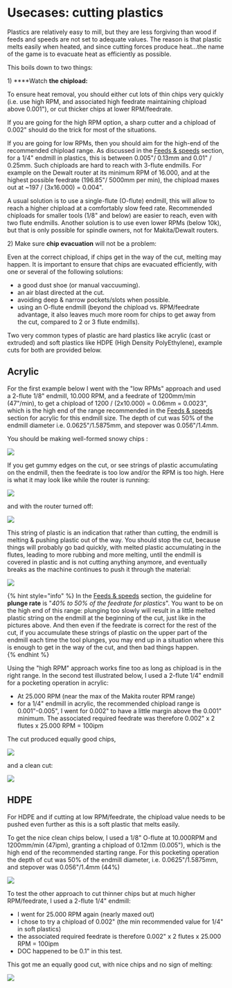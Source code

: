 # Usecases: cutting plastics

Plastics are relatively easy to mill, but they are less forgiving than wood if feeds and speeds are not set to adequate values. The reason is that plastic melts easily when heated, and since cutting forces produce heat...the name of the game is to evacuate heat as efficiently as possible.

This boils down to two things:

1\) ****Watch **the chipload:**

To ensure heat removal, you should either cut lots of thin chips very quickly \(i.e. use high RPM, and associated high feedrate maintaining chipload above 0.001"\), or cut thicker chips at lower RPM/feedrate.

If you are going for the high RPM option, a sharp cutter and a chipload of 0.002" should do the trick for most of the situations.

If you are going for low RPMs, then you should aim for the high-end of the recommended chipload range. As discussed in the [Feeds & speeds](feeds-and-speeds-basics.md#shapeoko-chiploads-guideline) section, for a 1/4" endmill in plastics, this is between 0.005"/ 0.13mm and 0.01" / 0.25mm. Such chiploads are hard to reach with 3-flute endmills. For example on the Dewalt router at its minimum RPM of 16.000, and at the highest possible feedrate \(196.85"/ 5000mm per min\), the chipload maxes out at ~197 / \(3x16.000\) = 0.004".

A usual solution is to use a single-flute \(O-flute\) endmill, this will allow to reach a higher chipload at a comfortably slow feed rate. Recommended chiploads for smaller tools \(1/8" and below\) are easier to reach, even with two flute endmills. Another solution is to use even lower RPMs \(below 10k\), but that is only possible for spindle owners, not for Makita/Dewalt routers.

2\) Make sure **chip evacuation** will not be a problem:

Even at the correct chipload, if chips get in the way of the cut, melting may happen. It is important to ensure that chips are evacuated efficiently, with one or several of the following solutions:

* a good dust shoe \(or manual vaccuuming\).
* an air blast directed at the cut.
* avoiding deep & narrow pockets/slots when possible.
* using an O-flute endmill \(beyond the chipload vs. RPM/feedrate advantage, it also leaves much more room for chips to get away from the cut, compared to 2 or 3 flute endmills\).

Two very common types of plastic are hard plastics like acrylic \(cast or extruded\) and soft plastics like HDPE \(High Density PolyEthylene\), example cuts for both are provided below.

## Acrylic

For the first example below I went with the "low RPMs" approach and used a 2-flute 1/8" endmill, 10.000 RPM, and a feedrate of 1200mm/min \(47"/min\), to get a chipload of 1200 / \(2x10.000\) = 0.06mm = 0.0023", which is the high end of the range recommended in the [Feeds & speeds](feeds-and-speeds-basics.md) section for acrylic for this endmill size. The depth of cut was 50% of the endmill diameter i.e. 0.0625"/1.5875mm, and stepover was 0.056"/1.4mm.

You should be making well-formed snowy chips :

![](.gitbook/assets/acrylic_chips.png)

If you get gummy edges on the cut, or see strings of plastic accumulating on the endmill, then the feedrate is too low and/or the RPM is too high. Here is what it may look like while the router is running:

![](.gitbook/assets/stringy_endmill_rotation.png)

and with the router turned off:

![](.gitbook/assets/stringy_endmill_still.png)

This string of plastic is an indication that rather than cutting, the endmill is melting & pushing plastic out of the way. You should stop the cut, because things will probably go bad quickly, with melted plastic accumulating in the flutes, leading to more rubbing and more melting, until the endmill is covered in plastic and is not cutting anything anymore, and eventually breaks as the machine continues to push it through the material:

![](.gitbook/assets/broken_bit_1_5mm.png)

{% hint style="info" %}
In the [Feeds & speeds](feeds-and-speeds-basics.md#plunge-rate) section, the guideline for **plunge rate** is "_40% to 50% of the feedrate for plastics_". You want to be on the high end of this range: plunging too slowly will result in a little melted plastic string on the endmill at the beginning of the cut, just like in the pictures above. And then even if the feedrate is correct for the rest of the cut, if you accumulate these strings of plastic on the upper part of the endmill each time the tool plunges, you may end up in a situation where this is enough to get in the way of the cut, and then bad things happen.  
{% endhint %}

Using the "high RPM" approach works fine too as long as chipload is in the right range. In the second test illustrated below, I used a 2-flute 1/4" endmill for a pocketing operation in acrylic:

* At 25.000 RPM \(near the max of the Makita router RPM range\)
* for a 1/4" endmill in acrylic, the recommended chipload range is 0.001"-0.005", I went for 0.002" to have a little margin above the 0.001" minimum. The associated required feedrate was therefore 0.002" x 2 flutes x 25.000 RPM = 100ipm

The cut produced equally good chips,

![](.gitbook/assets/acrylic_25k_chips.png)

and a clean cut:

![](.gitbook/assets/acrylic_25k_pocket.png)

## HDPE

For HDPE and if cutting at low RPM/feedrate, the chipload value needs to be pushed even further as this is a soft plastic that melts easily.

To get the nice clean chips below, I used a 1/8" O-flute at 10.000RPM and 1200mm/min \(47ipm\), granting a chipload of 0.12mm \(0.005"\), which is the high end of the recommended starting range. For this pocketing operation the depth of cut was 50% of the endmill diameter, i.e. 0.0625"/1.5875mm, and stepover was 0.056"/1.4mm \(44%\)

![](.gitbook/assets/hdpe_chips.png)

To test the other approach to cut thinner chips but at much higher RPM/feedrate, I used a 2-flute 1/4" endmill:

* I went for 25.000 RPM again \(nearly maxed out\)
* I chose to try a chipload of 0.002" \(the min recommended value for 1/4" in soft plastics\)
* the associated required feedrate is therefore 0.002" x 2 flutes x 25.000 RPM = 100ipm
* DOC happened to be 0.1" in this test.

This got me an equally good cut, with nice chips and no sign of melting:

![](.gitbook/assets/hdpe_25k_100ipm.png)

